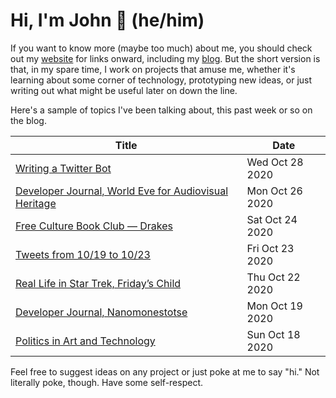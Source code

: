 # Hi, I'm John 👋 (he/him)

If you want to know more (maybe too much) about me, you should check out my [website](https://john.colagioia.net/) for links onward, including my [blog](https://john.colagioia.net/blog).  But the short version is that, in my spare time, I work on projects that amuse me, whether it's learning about some corner of technology, prototyping new ideas, or just writing out what might be useful later on down the line.

Here's a sample of topics I've been talking about, this past week or so on the blog.

|Title|Date|
|-----|-------|
|[Writing a Twitter Bot](https://john.colagioia.net/blog/2020/10/28/twitter.html)|Wed Oct 28 2020|
|[Developer Journal, World Eve for Audiovisual Heritage](https://john.colagioia.net/blog/2020/10/26/inter.html)|Mon Oct 26 2020|
|[Free Culture Book Club — Drakes](https://john.colagioia.net/blog/2020/10/24/drakes.html)|Sat Oct 24 2020|
|[Tweets from 10/19 to 10/23](https://john.colagioia.net/blog/media/2020/10/23/week.html)|Fri Oct 23 2020|
|[Real Life in Star Trek, Friday’s Child](https://john.colagioia.net/blog/2020/10/22/friday.html)|Thu Oct 22 2020|
|[Developer Journal, Nanomonestotse](https://john.colagioia.net/blog/2020/10/19/peace.html)|Mon Oct 19 2020|
|[Politics in Art and Technology](https://john.colagioia.net/blog/2020/10/18/stories.html)|Sun Oct 18 2020|

Feel free to suggest ideas on any project or just poke at me to say "hi." Not literally poke, though. Have some self-respect.
